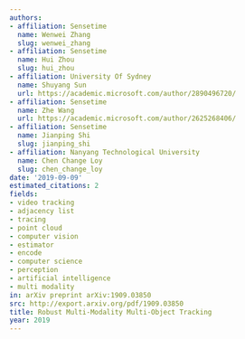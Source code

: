 ```yaml
---
authors:
- affiliation: Sensetime
  name: Wenwei Zhang
  slug: wenwei_zhang
- affiliation: Sensetime
  name: Hui Zhou
  slug: hui_zhou
- affiliation: University Of Sydney
  name: Shuyang Sun
  url: https://academic.microsoft.com/author/2890496720/
- affiliation: Sensetime
  name: Zhe Wang
  url: https://academic.microsoft.com/author/2625268406/
- affiliation: Sensetime
  name: Jianping Shi
  slug: jianping_shi
- affiliation: Nanyang Technological University
  name: Chen Change Loy
  slug: chen_change_loy
date: '2019-09-09'
estimated_citations: 2
fields:
- video tracking
- adjacency list
- tracing
- point cloud
- computer vision
- estimator
- encode
- computer science
- perception
- artificial intelligence
- multi modality
in: arXiv preprint arXiv:1909.03850
src: http://export.arxiv.org/pdf/1909.03850
title: Robust Multi-Modality Multi-Object Tracking
year: 2019
---
```

